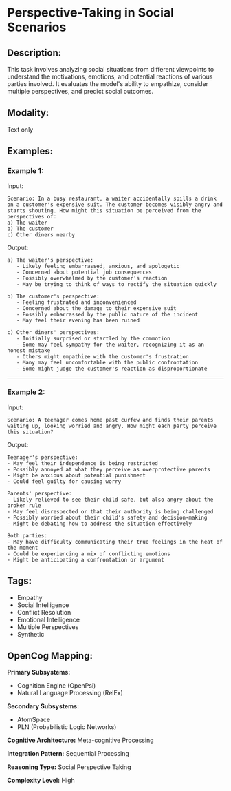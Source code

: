# Perspective-Taking in Social Scenarios

## Description:
This task involves analyzing social situations from different viewpoints to understand the motivations, emotions, and potential reactions of various parties involved. It evaluates the model's ability to empathize, consider multiple perspectives, and predict social outcomes.

## Modality:
Text only

## Examples:

### Example 1:

Input:

```
Scenario: In a busy restaurant, a waiter accidentally spills a drink on a customer's expensive suit. The customer becomes visibly angry and starts shouting. How might this situation be perceived from the perspectives of:
a) The waiter
b) The customer
c) Other diners nearby
```

Output:

```
a) The waiter's perspective:
   - Likely feeling embarrassed, anxious, and apologetic
   - Concerned about potential job consequences
   - Possibly overwhelmed by the customer's reaction
   - May be trying to think of ways to rectify the situation quickly

b) The customer's perspective:
   - Feeling frustrated and inconvenienced
   - Concerned about the damage to their expensive suit
   - Possibly embarrassed by the public nature of the incident
   - May feel their evening has been ruined

c) Other diners' perspectives:
   - Initially surprised or startled by the commotion
   - Some may feel sympathy for the waiter, recognizing it as an honest mistake
   - Others might empathize with the customer's frustration
   - Many may feel uncomfortable with the public confrontation
   - Some might judge the customer's reaction as disproportionate
```

---

### Example 2:

Input:

```
Scenario: A teenager comes home past curfew and finds their parents waiting up, looking worried and angry. How might each party perceive this situation?
```

Output:

```
Teenager's perspective:
- May feel their independence is being restricted
- Possibly annoyed at what they perceive as overprotective parents
- Might be anxious about potential punishment
- Could feel guilty for causing worry

Parents' perspective:
- Likely relieved to see their child safe, but also angry about the broken rule
- May feel disrespected or that their authority is being challenged
- Possibly worried about their child's safety and decision-making
- Might be debating how to address the situation effectively

Both parties:
- May have difficulty communicating their true feelings in the heat of the moment
- Could be experiencing a mix of conflicting emotions
- Might be anticipating a confrontation or argument
```

## Tags:
- Empathy
- Social Intelligence
- Conflict Resolution
- Emotional Intelligence
- Multiple Perspectives
- Synthetic

## OpenCog Mapping:

**Primary Subsystems:**
- Cognition Engine (OpenPsi)
- Natural Language Processing (RelEx)

**Secondary Subsystems:**
- AtomSpace
- PLN (Probabilistic Logic Networks)

**Cognitive Architecture:** Meta-cognitive Processing

**Integration Pattern:** Sequential Processing

**Reasoning Type:** Social Perspective Taking

**Complexity Level:** High